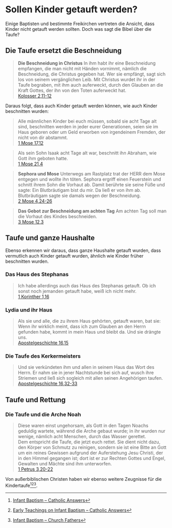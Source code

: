 # Sollen Kinder getauft werden?

Einige Baptisten und bestimmte Freikirchen vertreten die Ansicht, 
dass Kinder nicht getauft werden sollten. Doch was sagt die Bibel über die Taufe?

## Die Taufe ersetzt die Beschneidung

> **Die Beschneidung in Christus**
> In ihm habt ihr eine Beschneidung empfangen, 
> die man nicht mit Händen vornimmt, nämlich die Beschneidung, 
> die Christus gegeben hat. Wer sie empfängt, sagt sich los von 
> seinem vergänglichen Leib. Mit Christus wurdet ihr in der Taufe 
> begraben, mit ihm auch auferweckt, durch den Glauben an 
> die Kraft Gottes, der ihn von den Toten auferweckt hat.  
> [Kolosser 2,11-12](https://k-bibel.de/ARN/Kolosser2#11-12)

Daraus folgt, dass auch Kinder getauft werden können, wie auch Kinder beschnitten wurden:

> Alle männlichen Kinder bei euch müssen, sobald sie acht Tage alt sind, beschnitten werden in jeder eurer Generationen, seien sie im Haus geboren oder um Geld erworben von irgendeinem Fremden, der nicht von dir abstammt.  
> [1 Mose 17,12](https://k-bibel.de/ARN/1Mose17#12)

> Als sein Sohn Isaak acht Tage alt war, beschnitt ihn Abraham, wie Gott ihm geboten hatte.  
> [1 Mose 21,4](https://k-bibel.de/ARN/1Mose21#4)

> **Sephora und Mose**
> Unterwegs am Rastplatz trat der HERR dem Mose entgegen und wollte ihn töten. Sephora ergriff einen Feuerstein und schnitt ihrem Sohn die Vorhaut ab. Damit berührte sie seine Füße und sagte: Ein Blutbräutigam bist du mir. Da ließ er von ihm ab. Blutbräutigam sagte sie damals wegen der Beschneidung.  
> [2 Mose 4,24-26](https://k-bibel.de/ARN/2Mose4#24-26)

> **Das Gebot zur Beschneidung am achten Tag**
> Am achten Tag soll man die Vorhaut des Kindes beschneiden.  
> [3 Mose 12,3](https://k-bibel.de/ARN/3Mose12#3)

## Taufe und ganze Haushalte

Ebenso erkennen wir daraus, dass ganze Haushalte getauft wurden, 
dass vermutlich auch Kinder getauft wurden, ähnlich wie Kinder 
früher beschnitten wurden.

### Das Haus des Stephanas

> Ich habe allerdings auch das Haus des Stephanas getauft. 
> Ob ich sonst noch jemanden getauft habe, weiß ich nicht mehr.  
> [1 Korinther 1,16](https://k-bibel.de/ARN/1Korinther1#16)

### Lydia und ihr Haus

> Als sie und alle, die zu ihrem Haus gehörten, getauft waren, 
> bat sie: Wenn ihr wirklich meint, dass ich zum Glauben an den 
> Herrn gefunden habe, kommt in mein Haus und bleibt da. Und sie drängte uns.  
> [Apostelgeschichte 16,15](https://k-bibel.de/ARN/Apostelgeschichte16#15)

### Die Taufe des Kerkermeisters

> Und sie verkündeten ihm und allen in seinem Haus das Wort des Herrn. 
> Er nahm sie in jener Nachtstunde bei sich auf, wusch ihre Striemen 
> und ließ sich sogleich mit allen seinen Angehörigen taufen.  
> [Apostelgeschichte 16,32-33](https://k-bibel.de/ARN/Apostelgeschichte16#32-33)

## Taufe und Rettung

### Die Taufe und die Arche Noah

> Diese waren einst ungehorsam, als Gott in den Tagen Noachs 
> geduldig wartete, während die Arche gebaut wurde; in ihr wurden 
> nur wenige, nämlich acht Menschen, durch das Wasser gerettet.  
> Dem entspricht die Taufe, die jetzt euch rettet. Sie dient nicht 
> dazu, den Körper von Schmutz zu reinigen, sondern sie ist eine 
> Bitte an Gott um ein reines Gewissen aufgrund der Auferstehung 
> Jesu Christi, der in den Himmel gegangen ist; dort ist 
> er zur Rechten Gottes und Engel, Gewalten und Mächte sind ihm unterworfen.  
> [1 Petrus 3,20-22](https://k-bibel.de/ARN/1Petrus3#20-22)

Von außerbiblischen Christen haben wir ebenso weitere Zeugnisse für die Kindertaufe[^1][^2][^3].

[^1]: [Infant Baptism – Catholic Answers](https://www.catholic.com/magazine/online-edition/infant-baptism)  
[^2]: [Early Teachings on Infant Baptism – Catholic Answers](https://www.catholic.com/tract/early-teachings-on-infant-baptism)  
[^3]: [Infant Baptism – Church Fathers](https://www.churchfathers.org/infant-baptism)

